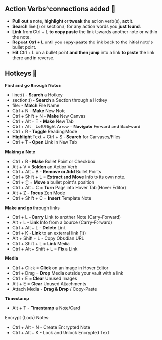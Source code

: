 ## Action Verbs^connections added 🧭
- **Pull out** a note, **highlight or tweak** the action verb(s), **act** it.
- **Search** line:() or section:() for any action words you **just found**.
- **Link** from Ctrl + L **to copy paste** the link towards another note or within the note.
- **Repeat** **Ctrl + L** until you **copy-paste** the link back to the initial note's bullet point.
- **Hit** Ctrl + L on a bullet point **and **then** jump** into a link **to paste** the link there and in reverse.

## Hotkeys 🧭

**Find and go through Notes**
- line:() - **Search** a Hotkey 
- section:() - **Search** a Section through a Hotkey
- file: - **Match** File Name
- Ctrl + N - **Make** New Note
- Ctrl + Shift + N - **Make** New Canvas
- Ctrl + Alt + T - **Make** New Tab
- Ctrl + Alt + Left/Right Arrow - **Navigate** Forward and Backward
- Ctrl + R - **Toggle** Reading Mode
- **Highlight** Text + Ctrl + S - **Search** for Canvases/Files
- Ctrl + T - **Open** Link in New Tab

**Making a Note**
- Ctrl + B - **Make** Bullet Point or Checkbox
- Alt + V = **Bolden** an Action Verb
- Ctrl + Alt + B - **Remove or Add** Bullet Points
- Ctrl + Shift + L = **Extract and Move** Info to its own note.
- Ctrl + ↕ = **Move** a bullet point's position
- Ctrl + Alt + C = **Turn** Page into Hover Tab (Hover Editor)
- Alt + Z - **Focus** Zen Mode
- Ctrl + Shift + C = **Insert** Template Note

**Make and go** through links
- Ctrl + L - **Carry** Link to another Note (Carry-Forward)
- Alt + L - **Link** Info from a Source  (Carry-Forward)
- Ctrl + Alt + L - **Delete** Link
- Ctrl + K - **Link** to an external link []\()
- Alt + Shift + L - Copy Obsidian URL
- Ctrl + Shift + L = **Link** Media
- Ctrl + Alt + Shift + L = **Fix** a Link

**Media**
- Ctrl + Click = **Click** on an Image in Hover Editor
- Ctrl + Drag = **Drop** Media outside your vault with a link
- Ctrl + E = **Clear** Unused Images
- Alt + E = **Clear** Unused Attachments
- Attach Media - **Drag & Drop** / Copy-Paste

**Timestamp**
- Alt + T - **Timestamp** a Note/Card

Encrypt (Lock) Notes:
- Ctrl + Alt + N - Create Encrypted Note
- Ctrl + Alt + K - Lock and Unlock Encrypted Text
